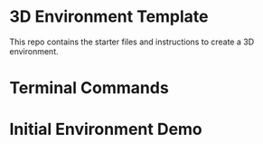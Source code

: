 # 3D Environment Template
This repo contains the starter files and instructions to create a 3D environment. 

# Terminal Commands


# Initial Environment Demo